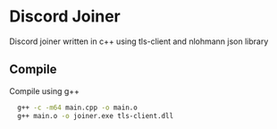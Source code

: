 
# Discord Joiner

Discord joiner written in c++ using tls-client and nlohmann json library



## Compile

Compile using g++

```bash
  g++ -c -m64 main.cpp -o main.o
  g++ main.o -o joiner.exe tls-client.dll
```
    
